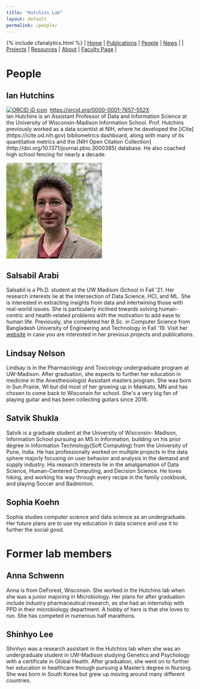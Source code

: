 ```yaml
---
title: "Hutchins Lab"
layout: default
permalink: /people/
---
```

{% include cfanalytics.html %}
| [Home](/index) | [Publications](/publications) | [People](/people) | [News](/news) |
| [Projects](/projects) | [Resources](/resources) | [About](/about) | [Faculty Page](https://ischool.wisc.edu/blog/staff/hutchins-b-ian/) |

# People

## Ian Hutchins
<div itemscope itemtype="https://schema.org/Person"><a itemprop="sameAs" content="https://orcid.org/0000-0001-7657-552X" href="https://orcid.org/0000-0001-7657-552X" target="orcid.widget" rel="me noopener noreferrer" style="vertical-align:top;"><img src="https://orcid.org/sites/default/files/images/orcid_16x16.png" style="width:1em;margin-right:.5em;" alt="ORCID iD icon">https://orcid.org/0000-0001-7657-552X</a></div>
Ian Hutchins is an Assistant Professor of Data and Information Science at the University of Wisconsin-Madison Information School. Prof. Hutchins previously worked as a data scientist at NIH, where he developed the [iCite](https://icite.od.nih.gov) bibliometrics dashboard, along with many of its quantitative metrics and the [NIH Open Citation Collection](http://doi.org/10.1371/journal.pbio.3000385) database. He also coached high school fencing for nearly a decade.

![Ian Hutchins](/assets/ian_256.png)

## Salsabil Arabi
Salsabil is a Ph.D. student at the UW Madison iSchool in Fall '21. Her research interests lie at the intersection of Data Science, HCI, and ML. She is interested in extracting insights from data and intertwining those with real-world issues. She is particularly inclined towards solving human-centric and health-related problems with the motivation to add ease to human life. Previously, she completed her B.Sc. in Computer Science from Bangladesh University of Engineering and Technology in Fall '19. Visit her [website](https://salsabil007.github.io/Salsabil007/) in case you are interested in her previous projects and publications.

## Lindsay Nelson
Lindsay is in the Pharmacology and Toxicology undergraduate program at UW-Madison. After graduation, she expects to further her education in medicine in the Anesthesiologist Assistant masters program. She was born in Sun Prairie, WI but did most of her growing up in Mankato, MN and has chosen to come back to Wisconsin for school.  She's a very big fan of playing guitar and has been collecting guitars since 2016.

## Satvik Shukla
Satvik is a graduate student at the University of Wisconsin- Madison, Information School pursuing an MS in Information, building on his prior degree in Information Technology(Soft Computing) from the University of Pune, India.  He has professionally worked on multiple projects in the data sphere majorly focusing on user behavior and analysis in the demand and supply industry. His research interests lie in the amalgamation of Data Science, Human-Centered Computing, and Decision Science. He loves hiking, and working his way through every recipe in the family cookbook, and playing Soccer and Badminton.

## Sophia Koehn
Sophia studies computer science and data science as an undergraduate. Her future plans are to use my education in data science and use it to further the social good.

# Former lab members

## Anna Schwenn
Anna is from DeForest, Wisconsin. She worked in the Hutchins lab when she was a junior majoring in Microbiology. Her plans for after graduation include industry pharmaceutical research, as she had an internship with PPD in their microbiology department. A hobby of hers is that she loves to run. She has competed in numerous half marathons.

## Shinhyo Lee
Shinhyo was a research assistant in the Hutchins lab when she was an undergraduate student in UW-Madison studying Genetics and Psychology with a certificate in Global Health. After graduation, she went on to further her education in healthcare through pursuing a Master’s degree in Nursing. She was born in South Korea but grew up moving around many different countries.
